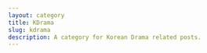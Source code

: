 ```yaml
---
layout: category
title: KDrama
slug: kdrama
description: A category for Korean Drama related posts.
---
```


